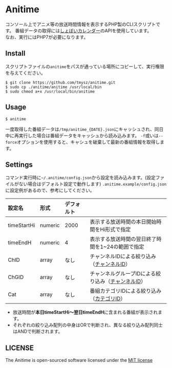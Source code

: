 # Anitime

コンソール上でアニメ等の放送時間情報を表示するPHP製のCLIスクリプトです。
番組データの取得には[しょぼいカレンダー](http://cal.syoboi.jp/)のAPIを使用しています。  
なお、実行にはPHP7が必要になります。

## Install

スクリプトファイルの`anitime`をパスが通っている場所にコピーして、実行権限を与えてください。

```
$ git clone https://github.com/tmysz/anitime.git
$ sudo cp ./anitime/anitime /usr/local/bin
$ sudo chmod a+x /usr/local/bin/anitime
```

## Usage

```
$ anitime
```

一度取得した番組データは`/tmp/anitime_{DATE}.json`にキャッシュされ、同日中に再実行した場合は番組データをキャッシュから読み込みます。
`-f`或いは`--force`オプションを使用すると、キャシュを破棄して最新の番組情報を取得します。


## Settings

コマンド実行時に`~/.anitime/config.json`から設定を読み込みます。(設定ファイルがない場合はデフォルト設定で動作します)
`.anitime.example/config.json`に設定例があるので、参考にしてください。

|設定名|形式|デフォルト||
|:--|:--|:--|:--|
|timeStartHi|numeric|2000|表示する放送時間の本日開始時間をHi形式で指定|
|timeEndH|numeric|4|表示する放送時間の翌日終了時間を1~24の範囲で指定|
|ChID|array|なし|チャンネルIDによる絞り込み（[チャンネルID](http://cal.syoboi.jp/mng?Action=ShowChList)）|
|ChGID|array|なし|チャンネルグループIDによる絞り込み（[チャンネルID](http://cal.syoboi.jp/mng?Action=ShowChList)）|
|Cat|array|なし|番組カテゴリIDによる絞り込み（[カテゴリID](https://sites.google.com/site/syobocal/spec/title-cat)）|

- 放送時間が**本日timeStartHi～翌日timeEndH**に含まれる番組が表示されます。
- それぞれの絞り込み配列の中身はORで判断され、異なる絞り込み配列同士はANDで判断されます。

## LICENSE

The Anitime is open-sourced software licensed under the [MIT license](http://opensource.org/licenses/MIT)
